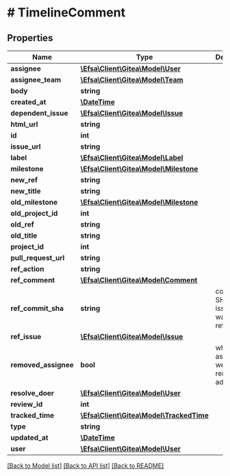 # # TimelineComment

## Properties

Name | Type | Description | Notes
------------ | ------------- | ------------- | -------------
**assignee** | [**\Efsa\Client\Gitea\Model\User**](User.md) |  | [optional]
**assignee_team** | [**\Efsa\Client\Gitea\Model\Team**](Team.md) |  | [optional]
**body** | **string** |  | [optional]
**created_at** | [**\DateTime**](\DateTime.md) |  | [optional]
**dependent_issue** | [**\Efsa\Client\Gitea\Model\Issue**](Issue.md) |  | [optional]
**html_url** | **string** |  | [optional]
**id** | **int** |  | [optional]
**issue_url** | **string** |  | [optional]
**label** | [**\Efsa\Client\Gitea\Model\Label**](Label.md) |  | [optional]
**milestone** | [**\Efsa\Client\Gitea\Model\Milestone**](Milestone.md) |  | [optional]
**new_ref** | **string** |  | [optional]
**new_title** | **string** |  | [optional]
**old_milestone** | [**\Efsa\Client\Gitea\Model\Milestone**](Milestone.md) |  | [optional]
**old_project_id** | **int** |  | [optional]
**old_ref** | **string** |  | [optional]
**old_title** | **string** |  | [optional]
**project_id** | **int** |  | [optional]
**pull_request_url** | **string** |  | [optional]
**ref_action** | **string** |  | [optional]
**ref_comment** | [**\Efsa\Client\Gitea\Model\Comment**](Comment.md) |  | [optional]
**ref_commit_sha** | **string** | commit SHA where issue/PR was referenced | [optional]
**ref_issue** | [**\Efsa\Client\Gitea\Model\Issue**](Issue.md) |  | [optional]
**removed_assignee** | **bool** | whether the assignees were removed or added | [optional]
**resolve_doer** | [**\Efsa\Client\Gitea\Model\User**](User.md) |  | [optional]
**review_id** | **int** |  | [optional]
**tracked_time** | [**\Efsa\Client\Gitea\Model\TrackedTime**](TrackedTime.md) |  | [optional]
**type** | **string** |  | [optional]
**updated_at** | [**\DateTime**](\DateTime.md) |  | [optional]
**user** | [**\Efsa\Client\Gitea\Model\User**](User.md) |  | [optional]

[[Back to Model list]](../../README.md#models) [[Back to API list]](../../README.md#endpoints) [[Back to README]](../../README.md)
